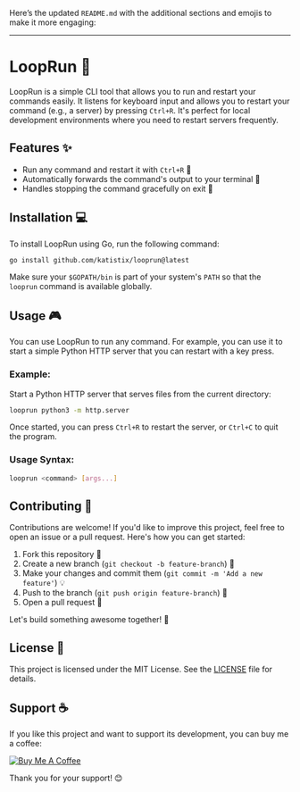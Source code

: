 Here’s the updated `README.md` with the additional sections and emojis to make it more engaging:

---

# LoopRun 🚀

LoopRun is a simple CLI tool that allows you to run and restart your commands easily. It listens for keyboard input and allows you to restart your command (e.g., a server) by pressing `Ctrl+R`. It's perfect for local development environments where you need to restart servers frequently.

## Features ✨

- Run any command and restart it with `Ctrl+R` 🔄
- Automatically forwards the command's output to your terminal 📜
- Handles stopping the command gracefully on exit 🚪

## Installation 💻

To install LoopRun using Go, run the following command:

```bash
go install github.com/katistix/looprun@latest
```

Make sure your `$GOPATH/bin` is part of your system's `PATH` so that the `looprun` command is available globally.

## Usage 🎮

You can use LoopRun to run any command. For example, you can use it to start a simple Python HTTP server that you can restart with a key press.

### Example:

Start a Python HTTP server that serves files from the current directory:

```bash
looprun python3 -m http.server
```

Once started, you can press `Ctrl+R` to restart the server, or `Ctrl+C` to quit the program.

### Usage Syntax:

```bash
looprun <command> [args...]
```

## Contributing 🤝

Contributions are welcome! If you'd like to improve this project, feel free to open an issue or a pull request. Here's how you can get started:

1. Fork this repository 🍴
2. Create a new branch (`git checkout -b feature-branch`) 🌿
3. Make your changes and commit them (`git commit -m 'Add a new feature'`) 💡
4. Push to the branch (`git push origin feature-branch`) 🚀
5. Open a pull request 📩

Let's build something awesome together! 🙌

## License 📜

This project is licensed under the MIT License. See the [LICENSE](LICENSE) file for details.

## Support ☕️

If you like this project and want to support its development, you can buy me a coffee:

<a href="https://www.buymeacoffee.com/katistix" target="_blank"><img src="https://www.buymeacoffee.com/assets/img/custom_images/yellow_img.png" alt="Buy Me A Coffee"></a>


Thank you for your support! 😊